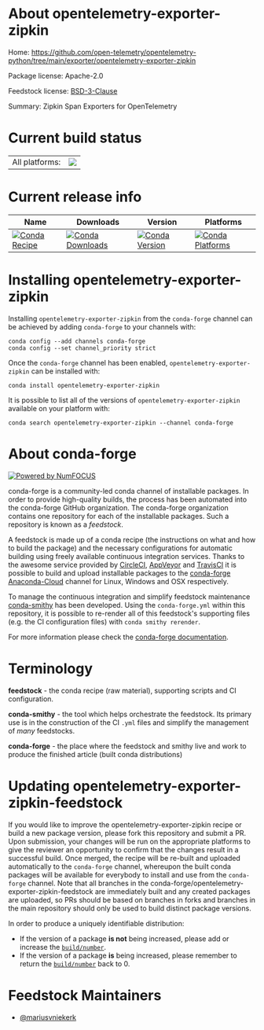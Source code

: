 About opentelemetry-exporter-zipkin
===================================

Home: https://github.com/open-telemetry/opentelemetry-python/tree/main/exporter/opentelemetry-exporter-zipkin

Package license: Apache-2.0

Feedstock license: [BSD-3-Clause](https://github.com/conda-forge/opentelemetry-exporter-zipkin-feedstock/blob/master/LICENSE.txt)

Summary: Zipkin Span Exporters for OpenTelemetry

Current build status
====================


<table><tr><td>All platforms:</td>
    <td>
      <a href="https://dev.azure.com/conda-forge/feedstock-builds/_build/latest?definitionId=13850&branchName=master">
        <img src="https://dev.azure.com/conda-forge/feedstock-builds/_apis/build/status/opentelemetry-exporter-zipkin-feedstock?branchName=master">
      </a>
    </td>
  </tr>
</table>

Current release info
====================

| Name | Downloads | Version | Platforms |
| --- | --- | --- | --- |
| [![Conda Recipe](https://img.shields.io/badge/recipe-opentelemetry--exporter--zipkin-green.svg)](https://anaconda.org/conda-forge/opentelemetry-exporter-zipkin) | [![Conda Downloads](https://img.shields.io/conda/dn/conda-forge/opentelemetry-exporter-zipkin.svg)](https://anaconda.org/conda-forge/opentelemetry-exporter-zipkin) | [![Conda Version](https://img.shields.io/conda/vn/conda-forge/opentelemetry-exporter-zipkin.svg)](https://anaconda.org/conda-forge/opentelemetry-exporter-zipkin) | [![Conda Platforms](https://img.shields.io/conda/pn/conda-forge/opentelemetry-exporter-zipkin.svg)](https://anaconda.org/conda-forge/opentelemetry-exporter-zipkin) |

Installing opentelemetry-exporter-zipkin
========================================

Installing `opentelemetry-exporter-zipkin` from the `conda-forge` channel can be achieved by adding `conda-forge` to your channels with:

```
conda config --add channels conda-forge
conda config --set channel_priority strict
```

Once the `conda-forge` channel has been enabled, `opentelemetry-exporter-zipkin` can be installed with:

```
conda install opentelemetry-exporter-zipkin
```

It is possible to list all of the versions of `opentelemetry-exporter-zipkin` available on your platform with:

```
conda search opentelemetry-exporter-zipkin --channel conda-forge
```


About conda-forge
=================

[![Powered by
NumFOCUS](https://img.shields.io/badge/powered%20by-NumFOCUS-orange.svg?style=flat&colorA=E1523D&colorB=007D8A)](https://numfocus.org)

conda-forge is a community-led conda channel of installable packages.
In order to provide high-quality builds, the process has been automated into the
conda-forge GitHub organization. The conda-forge organization contains one repository
for each of the installable packages. Such a repository is known as a *feedstock*.

A feedstock is made up of a conda recipe (the instructions on what and how to build
the package) and the necessary configurations for automatic building using freely
available continuous integration services. Thanks to the awesome service provided by
[CircleCI](https://circleci.com/), [AppVeyor](https://www.appveyor.com/)
and [TravisCI](https://travis-ci.com/) it is possible to build and upload installable
packages to the [conda-forge](https://anaconda.org/conda-forge)
[Anaconda-Cloud](https://anaconda.org/) channel for Linux, Windows and OSX respectively.

To manage the continuous integration and simplify feedstock maintenance
[conda-smithy](https://github.com/conda-forge/conda-smithy) has been developed.
Using the ``conda-forge.yml`` within this repository, it is possible to re-render all of
this feedstock's supporting files (e.g. the CI configuration files) with ``conda smithy rerender``.

For more information please check the [conda-forge documentation](https://conda-forge.org/docs/).

Terminology
===========

**feedstock** - the conda recipe (raw material), supporting scripts and CI configuration.

**conda-smithy** - the tool which helps orchestrate the feedstock.
                   Its primary use is in the construction of the CI ``.yml`` files
                   and simplify the management of *many* feedstocks.

**conda-forge** - the place where the feedstock and smithy live and work to
                  produce the finished article (built conda distributions)


Updating opentelemetry-exporter-zipkin-feedstock
================================================

If you would like to improve the opentelemetry-exporter-zipkin recipe or build a new
package version, please fork this repository and submit a PR. Upon submission,
your changes will be run on the appropriate platforms to give the reviewer an
opportunity to confirm that the changes result in a successful build. Once
merged, the recipe will be re-built and uploaded automatically to the
`conda-forge` channel, whereupon the built conda packages will be available for
everybody to install and use from the `conda-forge` channel.
Note that all branches in the conda-forge/opentelemetry-exporter-zipkin-feedstock are
immediately built and any created packages are uploaded, so PRs should be based
on branches in forks and branches in the main repository should only be used to
build distinct package versions.

In order to produce a uniquely identifiable distribution:
 * If the version of a package **is not** being increased, please add or increase
   the [``build/number``](https://docs.conda.io/projects/conda-build/en/latest/resources/define-metadata.html#build-number-and-string).
 * If the version of a package **is** being increased, please remember to return
   the [``build/number``](https://docs.conda.io/projects/conda-build/en/latest/resources/define-metadata.html#build-number-and-string)
   back to 0.

Feedstock Maintainers
=====================

* [@mariusvniekerk](https://github.com/mariusvniekerk/)

